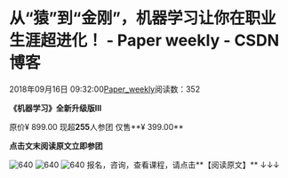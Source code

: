 
# 从“猿”到“金刚”，机器学习让你在职业生涯超进化！ - Paper weekly - CSDN博客


2018年09月16日 09:32:00[Paper_weekly](https://me.csdn.net/c9Yv2cf9I06K2A9E)阅读数：352



**《机器学习》全新升级版Ⅲ**

原价¥ 899.00
现超**255**人参团
仅售**¥ 399.00**

**点击文末阅读原文立即参团**

![640](https://ss.csdn.net/p?https://mmbiz.qpic.cn/mmbiz_jpg/NhqC8rk8kaediaYkpfWrEkIvpuXwcibDSMUTuya2mbV5EAnXhqsxsZE4v3tP4SJSmv3NySibkPTkqcgyzdiahjNQMA/640)
![640](https://ss.csdn.net/p?https://mmbiz.qpic.cn/mmbiz_jpg/NhqC8rk8kaediaYkpfWrEkIvpuXwcibDSMiabIOYj5we1XQnz7hyjsICFKrlyOIPouu6cnEoprOU0fu2SoFX6pQeQ/640)
![640](https://ss.csdn.net/p?https://mmbiz.qpic.cn/mmbiz_jpg/NhqC8rk8kaediaYkpfWrEkIvpuXwcibDSM6dsVqVbwzZHIcicFWHP9yZ47juTGbjW8y3htuD5BBRULl99chBgrC2A/640)
报名，咨询，查看课程，请点击**【阅读原文】**
↓↓↓


